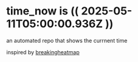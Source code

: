 # time_now is (( 2025-05-11T05:00:00.936Z ))

an automated repo that shows the currnent time

inspired by [breakingheatmap](https://github.com/breakingheatmap/breakingheatmap)